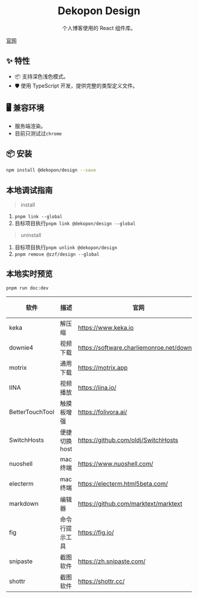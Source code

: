 <h1 align="center">Dekopon Design</h1>

<div align="center">

个人博客使用的 React 组件库。

</div>

[官网](https://design.zzfzzf.com)

## ✨ 特性

- 📦 支持深色浅色模式。
- 🛡 使用 TypeScript 开发，提供完整的类型定义文件。

## 🖥 兼容环境

- 服务端渲染。
- 目前只测试过`chrome`

## 📦 安装

```bash
npm install @dekopon/design --save
```

## 本地调试指南

> install

1. `pnpm link --global`
2. 目标项目执行`pnpm link @dekopon/design --global`

> uninstall

1. 目标项目执行`pnpm unlink @dekopon/design`
2. `pnpm remove @zzf/design --global`

## 本地实时预览

`pnpm run doc:dev`

| 软件              | 描述        | 官网                                         | 收费  |
|-----------------|-----------|--------------------------------------------|-----|
| keka            | 解压缩       | https://www.keka.io                        | 免费  |
| downie4         | 视频下载      | https://software.charliemonroe.net/downie/ | 付费  |
| motrix          | 通用下载      | https://motrix.app                         | 免费  |
| IINA            | 视频播放      | https://iina.io/                           | 免费  |
| BetterTouchTool | 触摸板增强     | https://folivora.ai/                       | 付费  |
| SwitchHosts     | 便捷切换 host | https://github.com/oldj/SwitchHosts        | 免费  |
| nuoshell        | mac 终端    | https://www.nuoshell.com/                  | 免费  |
| electerm        | mac 终端    | https://electerm.html5beta.com/            | 免费  |
| markdown        | 编辑器       | https://github.com/marktext/marktext       | 免费  |
| fig             | 命令行提示工具   | https://fig.io/                            | 免费  |
| snipaste        | 截图软件      | https://zh.snipaste.com/                   | 免费  |
| shottr          | 截图软件      | https://shottr.cc/                         | 免费  |
